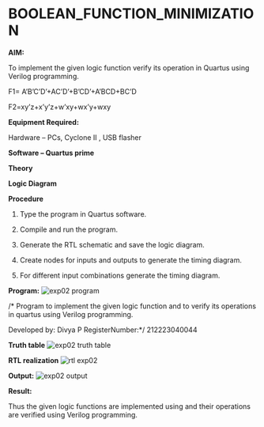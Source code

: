 # BOOLEAN_FUNCTION_MINIMIZATION

**AIM:**

To implement the given logic function verify its operation in Quartus using Verilog programming.

F1= A’B’C’D’+AC’D’+B’CD’+A’BCD+BC’D 

F2=xy’z+x’y’z+w’xy+wx’y+wxy

**Equipment Required:**

Hardware – PCs, Cyclone II , USB flasher

**Software – Quartus prime**

**Theory**

**Logic Diagram**

**Procedure**

1.	Type the program in Quartus software.

2.	Compile and run the program.

3.	Generate the RTL schematic and save the logic diagram.

4.	Create nodes for inputs and outputs to generate the timing diagram.

5.	For different input combinations generate the timing diagram.


**Program:** ![exp02 program](https://github.com/DivyaP0110/BOOLEAN_FUNCTION_MINIMIZATION/assets/144870891/8fe1d113-a351-4048-917b-c3c23f185eb6)


/* Program to implement the given logic function and to verify its operations in quartus using Verilog programming. 

Developed by: Divya P
RegisterNumber:*/ 212223040044

**Truth table**
![exp02 truth table](https://github.com/DivyaP0110/BOOLEAN_FUNCTION_MINIMIZATION/assets/144870891/eb379d23-a331-4e43-b8e3-f0b29bb19716)



**RTL realization** ![rtl exp02](https://github.com/DivyaP0110/BOOLEAN_FUNCTION_MINIMIZATION/assets/144870891/f6105943-afd7-4aea-b09b-e99b7877f054)



**Output:**
![exp02 output](https://github.com/DivyaP0110/BOOLEAN_FUNCTION_MINIMIZATION/assets/144870891/0ecbd0b3-ec64-4f89-b8ec-4af5090a581e)




**Result:**

Thus the given logic functions are implemented using and their operations are verified using Verilog programming.

